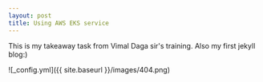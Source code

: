 ```yaml
---
layout: post
title: Using AWS EKS service
---
```


This is my takeaway task from Vimal Daga sir's training. Also my first jekyll blog:)

![_config.yml]({{ site.baseurl }}/images/404.png)

